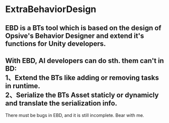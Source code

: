 # ExtraBehaviorDesign #
EBD is a BTs tool which is based on the design of Opsive's Behavior Designer and extend it's functions for Unity developers.
-----------------------------------------------------------------
With EBD, AI developers can do sth. them can't in BD:  
1、Extend the BTs like adding or removing tasks in runtime.  
2、Serialize the BTs Asset staticly or dynamicly and translate the serialization info.
-----------------------------------------------------------------
There must be bugs in EBD, and it is still incomplete. Bear with me.

